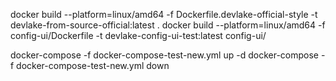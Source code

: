docker build --platform=linux/amd64 -f Dockerfile.devlake-official-style -t devlake-from-source-official:latest .
docker build --platform=linux/amd64 -f config-ui/Dockerfile -t devlake-config-ui-test:latest config-ui/


docker-compose -f docker-compose-test-new.yml up -d
docker-compose -f docker-compose-test-new.yml down
